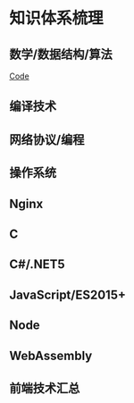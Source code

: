 # 知识体系梳理

## 数学/数据结构/算法

[Code](https://github.com/bddbzz/Algorithm.git '数学-数据结构-算法')

## 编译技术

## 网络协议/编程

## 操作系统

## Nginx

## C

## C#/.NET5

## JavaScript/ES2015+

## Node

## WebAssembly

## 前端技术汇总
